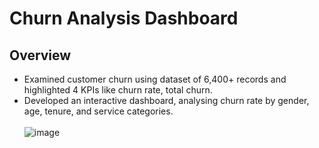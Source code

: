 # Churn Analysis Dashboard
## Overview
- Examined customer churn using dataset of 6,400+ records and highlighted 4 KPIs like churn rate, total churn.
- Developed an interactive dashboard, analysing churn rate by gender, age, tenure, and service categories.
   <br>
   <br>
 ![image](https://github.com/user-attachments/assets/ac116692-54e9-4272-8545-64a78c58af86)



